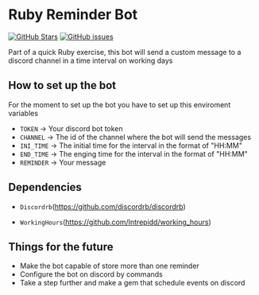 # Ruby Reminder Bot
[![GitHub Stars](https://img.shields.io/github/stars/julianfere/bot-reminder-ruby?color=yellow)](https://github.com/julianfere/bot-reminder-ruby/stargazers)
[![GitHub issues](https://img.shields.io/github/issues/julianfere/bot-reminder-ruby?color=blueviolet)](https://github.com/julianfere/bot-reminder-ruby/issues)

Part of a quick Ruby exercise, this bot will send a custom message to a discord channel in a time interval on working days


## How to set up the bot

For the moment to set up the bot you have to set up this enviroment variables 

- `TOKEN` -> Your discord bot token
- `CHANNEL` -> The id of the channel where the bot will send the messages
- `INI_TIME` -> The initial time for the interval in the format of "HH:MM" 
- `END_TIME` -> The enging time for the interval in the format of "HH:MM"
- `REMINDER` -> Your message

## Dependencies

- `Discordrb`(https://github.com/discordrb/discordrb)

- `WorkingHours`(https://github.com/Intrepidd/working_hours)


## Things for the future

- Make the bot capable of store more than one reminder
- Configure the bot on discord by commands
- Take a step further and make a gem that schedule events on discord

